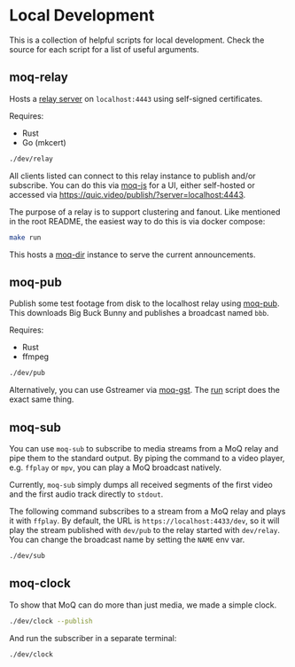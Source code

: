 # Local Development

This is a collection of helpful scripts for local development.
Check the source for each script for a list of useful arguments.

## moq-relay

Hosts a [relay server](../moq-relay) on `localhost:4443` using self-signed certificates.

Requires:

-   Rust
-   Go (mkcert)

```bash
./dev/relay
```

All clients listed can connect to this relay instance to publish and/or subscribe.
You can do this via [moq-js](https://github.com/kixelated/moq-js) for a UI, either self-hosted or accessed via https://quic.video/publish/?server=localhost:4443.

The purpose of a relay is to support clustering and fanout.
Like mentioned in the root README, the easiest way to do this is via docker compose:

```bash
make run
```

This hosts a [moq-dir](../moq-dir) instance to serve the current announcements.

## moq-pub

Publish some test footage from disk to the localhost relay using [moq-pub](../moq-pub).
This downloads Big Buck Bunny and publishes a broadcast named `bbb`.

Requires:

-   Rust
-   ffmpeg

```bash
./dev/pub
```

Alternatively, you can use Gstreamer via [moq-gst](https://github.com/kixelated/moq-gst).
The [run](https://github.com/kixelated/moq-gst/blob/main/run) script does the exact same thing.

## moq-sub

You can use `moq-sub` to subscribe to media streams from a MoQ relay and pipe them to the standard output.
By piping the command to a video player, e.g. `ffplay` or `mpv`, you can play a MoQ broadcast natively.

Currently, `moq-sub` simply dumps all received segments of the first video and the first audio track 
directly to `stdout`.

The following command subscribes to a stream from a MoQ relay and plays it with `ffplay`.
By default, the URL is `https://localhost:4433/dev`, so it will play the stream published with `dev/pub` 
to the relay started with `dev/relay`. You can change the broadcast name by setting the `NAME` env var.

```bash
./dev/sub
```

## moq-clock

To show that MoQ can do more than just media, we made a simple clock.

```bash
./dev/clock --publish
```

And run the subscriber in a separate terminal:

```bash
./dev/clock
```
